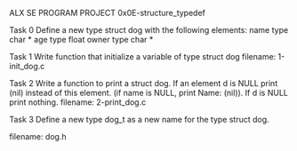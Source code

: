 ALX SE PROGRAM PROJECT 0x0E-structure_typedef

Task 0
 Define a new type struct dog with the following elements:
 name type char *
 age type float
 owner type char *


 Task 1
 Write function that initialize a variable of type struct dog
 filename: 1-init_dog.c


 Task 2
 Write a function to print a struct dog. If an element d is NULL print (nil) instead of this element. (if name is NULL, print Name: (nil)). If d is NULL print nothing.
 filename: 2-print_dog.c


 Task 3
 Define a new type dog_t as a new name for the type struct dog.


 filename: dog.h

